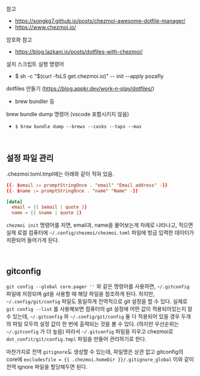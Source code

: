 참고

- https://songkg7.github.io/posts/chezmoi-awesome-dotfile-manager/
- https://www.chezmoi.io/

암호화 참고

- https://blog.lazkani.io/posts/dotfiles-with-chezmoi/

설치 스크립트 실행 명령어

- $ sh -c "$(curl -fsLS get.chezmoi.io)" -- init --apply pozafly

dotfiles 만들기 (https://blog.appkr.dev/work-n-play/dotfiles/)

- brew bundler 등

brew bundle dump 명령어 (vscode 포함시키지 않음)

- `$ brew bundle dump --brews --casks --taps --mas`

<br/>

## 설정 파일 관리

.chezmoi.toml.tmpl에는 아래와 같이 적혀 있음.

```toml
{{- $email := promptStringOnce . "email" "Email address" -}}
{{- $name := promptStringOnce . "name" "Name" -}}

[data]
  email = {{ $email | quote }}
  name = {{ $name | quote }}
```

`chezmoi init` 명령어를 치면, email과, name을 물어보는게 차례로 나타나고, 적으면 실제 로컬 컴퓨터에 `~/.config/chezmoi/chezmoi.toml` 파일에 방금 입력한 데이터가 치환되어 들어가게 된다.

<br/>

## gitconfig

`git config --global core.pager ''` 와 같은 명령어를 사용하면, `~/.gitconfig` 파일에 저장되며 git을 사용할 때 해당 파일을 참조하게 된다. 하지만, `~/.config/git/config` 파일도 동일하게 전역적으로 git 설정을 할 수 있다.
실제로 `git config --list` 를 사용해보면 컴퓨터의 git 설정에 어떤 값이 적용되어있는지 알 수 있는데, `~/.gitconfig` 와 `~/.config/git/config` 둘 다 적용되어 있을 경우 두개의 파일 모두의 설정 값이 한 번에 출력되는 것을 볼 수 있다.
(하지만 우선순위는 `~/.gitconfig` 가 더 높음)
따라서 `~/.gitconfig` 파일을 지우고 chezmoi로 `dot_confit/git/config.tmpl` 파일을 만들어 관리하기로 한다.

마찬가지로 전역 `gitignore`도 생성할 수 있는데, 파일명은 상관 없고 gitconfig의 core에 `excludesfile = {{ .chezmoi.homeDir }}/.gitignore_global` 이와 같이 전역 ignore 파일을 할당해두면 된다.
